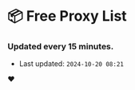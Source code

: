 # :package: Free Proxy List
### Updated every 15 minutes.

- Last updated: `2024-10-20 08:21`

:heart:
